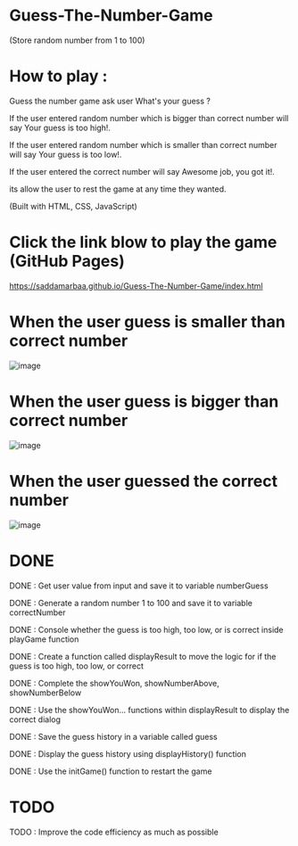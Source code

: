 # Guess-The-Number-Game

(Store random number from 1 to 100) 
 
 # How to play :  
 
 Guess the number game ask user What's your guess ?
 
 
 If the user entered random number which is bigger than correct number will say Your guess is too high!.  
 
 If the user entered random number which is smaller than correct number will say Your guess is too low!. 
 
 
 If the user entered the correct number will say Awesome job, you got it!. 
 
 its allow the user to rest the game at any time they wanted.  
 
 (Built with HTML, CSS, JavaScript)
 
 
 # Click the link blow to play the game (GitHub Pages)
 
  https://saddamarbaa.github.io/Guess-The-Number-Game/index.html



# When the user guess is smaller  than correct number

  ![image](https://user-images.githubusercontent.com/51326421/100022565-fc7a5a80-2e15-11eb-9b50-bd8c668d35a7.png)

 

# When the user guess is bigger than correct number
  
![image](https://user-images.githubusercontent.com/51326421/100022926-9f32d900-2e16-11eb-9d5c-c30261624254.png)


# When the user guessed the correct number
![image](https://user-images.githubusercontent.com/51326421/100023401-7e1eb800-2e17-11eb-8cae-98d86450ec3c.png)


#  DONE

DONE : Get user value from input and save it to variable numberGuess

  
DONE : Generate a random number 1 to 100 and save it to variable correctNumber
  

DONE : Console whether the guess is too high, too low, or is correct inside playGame function
 

DONE : Create a function called displayResult to move the logic for if the guess is too high, too low, or correct
 

DONE : Complete the showYouWon, showNumberAbove, showNumberBelow
 

DONE : Use the showYouWon... functions within displayResult to display the correct dialog
 

DONE : Save the guess history in a variable called guess
 

DONE : Display the guess history using displayHistory() function
 
 
DONE : Use the initGame() function to restart the game
 

# TODO

TODO : Improve the code efficiency as much as possible
 